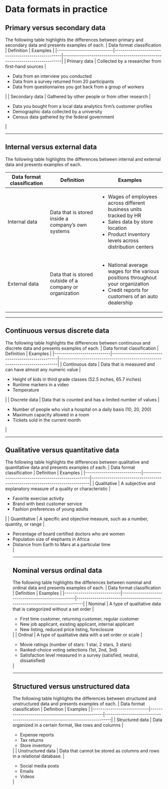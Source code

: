 # Data formats in practice
## Primary versus secondary data
The following table highlights the differences between primary and secondary data and presents examples of each. 
| Data format classification | Definition | Examples |
|----------------------------|---------------------------------------------------|-----------------------------------------------------------------------------|
| Primary data               | Collected by a researcher from first-hand sources | <ul><li>Data from an interview you conducted</li><li>Data from a survey returned from 20 participants</li><li>Data from questionnaires you got back from a group of workers</li></ul> |
| Secondary data             | Gathered by other people or from other research   | <ul><li>Data you bought from a local data analytics firm’s customer profiles</li><li>Demographic data collected by a university</li><li>Census data gathered by the federal government</li></ul> |

---

## Internal versus external data
The following table highlights the differences between internal and external data and presents examples of each. 

| Data format classification | Definition | Examples |
|----------------------------|---------------------------------------------------|-----------------------------------------------------------------------------|
| Internal data | Data that is stored inside a company’s own systems | <ul><li>Wages of employees across different business units tracked by HR </li><li>Sales data by store location</li><li>Product inventory levels across distribution centers</li></ul> |
| External data | Data that is stored outside of a company or organization | <ul><li>National average wages for the various positions throughout your organization</li><li>Credit reports for customers of an auto dealership</li></ul> |

---

## Continuous versus discrete data
The following table highlights the differences between continuous and discrete data and presents examples of each.
| Data format classification | Definition | Examples |
|----------------------------|---------------------------------------------------|-----------------------------------------------------------------------------|
| Continuous data | Data that is measured and can have almost any numeric value | <ul><li>Height of kids in third grade classes (52.5 inches, 65.7 inches)</li><li>Runtime markers in a video</li><li>Temperature</li></ul> |
| Discrete data | Data that is counted and has a limited number of values | <ul><li>Number of people who visit a hospital on a daily basis (10, 20, 200)</li><li>Maximum capacity allowed in a room</li><li>Tickets sold in the current month</li></ul> |

---

## Qualitative versus quantitative data
The following table highlights the differences between qualitative and quantitative data and presents examples of each.
| Data format classification | Definition | Examples |
|----------------------------|---------------------------------------------------|-----------------------------------------------------------------------------|
| Qualitative | A subjective and explanatory measure of a quality or characteristic | <ul><li>Favorite exercise activity</li><li>Brand with best customer service</li><li>Fashion preferences of young adults</li></ul> |
| Quantitative | A specific and objective measure, such as a number, quantity, or range | <ul><li>Percentage of board certified doctors who are women</li><li>Population size of elephants in Africa</li><li>Distance from Earth to Mars at a particular time</li> |

---

## Nominal versus ordinal data
The following table highlights the differences between nominal and ordinal data and presents examples of each.
| Data format classification | Definition | Examples |
|----------------------------|---------------------------------------------------|-----------------------------------------------------------------------------|
| Nominal | A type of qualitative data that is categorized without a set order | <ul><li>First time customer, returning customer, regular customer </li><li>New job applicant, existing applicant, internal applicant </li><li>New listing, reduced price listing, foreclosure</li></ul> |
| Ordinal |  A type of qualitative data with a set order or scale | <ul><li>Movie ratings (number of stars: 1 star, 2 stars, 3 stars) </li><li>Ranked-choice voting selections (1st, 2nd, 3rd) </li><li>Satisfaction level measured in a survey (satisfied, neutral, dissatisfied)</li></ul> |

---

## Structured versus unstructured data
The following table highlights the differences between structured and unstructured data and presents examples of each.
| Data format classification | Definition | Examples |
|----------------------------|---------------------------------------------------|-----------------------------------------------------------------------------|
| Structured data | Data organized in a certain format, like rows and columns | <ul><li>Expense reports</li><li>Tax returns</li><li>Store inventory</li></ul> |
| Unstructured data | Data that cannot be stored as columns and rows in a relational database.  | <ul><li>Social media posts </li><li>Emails </li><li>Videos</li></ul> |
